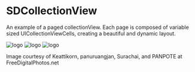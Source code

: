 # SDCollectionView

An example of a paged collectionView.  Each page is composed of variable sized UICollectionViewCells, creating a beautiful and dynamic layout.

![logo](http://i59.tinypic.com/3515p2h.png)
![logo](http://i59.tinypic.com/e5phxe.jpg)
![logo](http://i61.tinypic.com/8xpkx2.pn)

Image courtesy of Keattikorn, panuruangjan, Surachai, and PANPOTE at FreeDigitalPhotos.net
